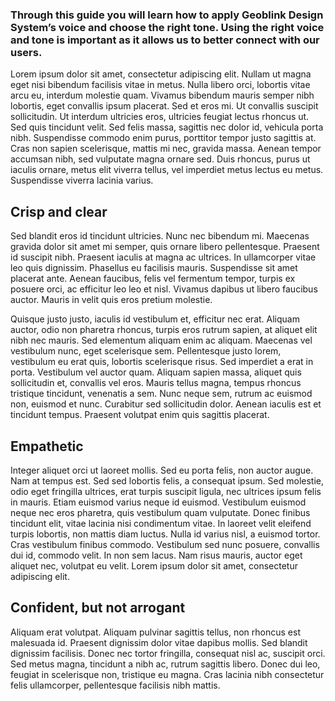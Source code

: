 ### Through this guide you will learn how to apply Geoblink Design System’s voice and choose the right tone. Using the right voice and tone is important as it allows us to better connect with our users.

Lorem ipsum dolor sit amet, consectetur adipiscing elit. Nullam ut magna eget nisi bibendum facilisis vitae in metus. Nulla libero orci, lobortis vitae arcu eu, interdum molestie quam. Vivamus bibendum mauris semper nibh lobortis, eget convallis ipsum placerat. Sed et eros mi. Ut convallis suscipit sollicitudin. Ut interdum ultricies eros, ultricies feugiat lectus rhoncus ut. Sed quis tincidunt velit. Sed felis massa, sagittis nec dolor id, vehicula porta nibh. Suspendisse commodo enim purus, porttitor tempor justo sagittis at. Cras non sapien scelerisque, mattis mi nec, gravida massa. Aenean tempor accumsan nibh, sed vulputate magna ornare sed. Duis rhoncus, purus ut iaculis ornare, metus elit viverra tellus, vel imperdiet metus lectus eu metus. Suspendisse viverra lacinia varius.

## Crisp and clear

Sed blandit eros id tincidunt ultricies. Nunc nec bibendum mi. Maecenas gravida dolor sit amet mi semper, quis ornare libero pellentesque. Praesent id suscipit nibh. Praesent iaculis at magna ac ultrices. In ullamcorper vitae leo quis dignissim. Phasellus eu facilisis mauris. Suspendisse sit amet placerat ante. Aenean faucibus, felis vel fermentum tempor, turpis ex posuere orci, ac efficitur leo leo et nisl. Vivamus dapibus ut libero faucibus auctor. Mauris in velit quis eros pretium molestie.

Quisque justo justo, iaculis id vestibulum et, efficitur nec erat. Aliquam auctor, odio non pharetra rhoncus, turpis eros rutrum sapien, at aliquet elit nibh nec mauris. Sed elementum aliquam enim ac aliquam. Maecenas vel vestibulum nunc, eget scelerisque sem. Pellentesque justo lorem, vestibulum eu erat quis, lobortis scelerisque risus. Sed imperdiet a erat in porta. Vestibulum vel auctor quam. Aliquam sapien massa, aliquet quis sollicitudin et, convallis vel eros. Mauris tellus magna, tempus rhoncus tristique tincidunt, venenatis a sem. Nunc neque sem, rutrum ac euismod non, euismod et nunc. Curabitur sed sollicitudin dolor. Aenean iaculis est et tincidunt tempus. Praesent volutpat enim quis sagittis placerat.

## Empathetic

Integer aliquet orci ut laoreet mollis. Sed eu porta felis, non auctor augue. Nam at tempus est. Sed sed lobortis felis, a consequat ipsum. Sed molestie, odio eget fringilla ultrices, erat turpis suscipit ligula, nec ultrices ipsum felis in mauris. Etiam euismod varius neque id euismod. Vestibulum euismod neque nec eros pharetra, quis vestibulum quam vulputate. Donec finibus tincidunt elit, vitae lacinia nisi condimentum vitae. In laoreet velit eleifend turpis lobortis, non mattis diam luctus. Nulla id varius nisl, a euismod tortor. Cras vestibulum finibus commodo. Vestibulum sed nunc posuere, convallis dui id, commodo velit. In non sem lacus. Nam risus mauris, auctor eget aliquet nec, volutpat eu velit. Lorem ipsum dolor sit amet, consectetur adipiscing elit.

## Confident, but not arrogant

Aliquam erat volutpat. Aliquam pulvinar sagittis tellus, non rhoncus est malesuada id. Praesent dignissim dolor vitae dapibus mollis. Sed blandit dignissim facilisis. Donec nec tortor fringilla, consequat nisl ac, suscipit orci. Sed metus magna, tincidunt a nibh ac, rutrum sagittis libero. Donec dui leo, feugiat in scelerisque non, tristique eu magna. Cras lacinia nibh consectetur felis ullamcorper, pellentesque facilisis nibh mattis.
